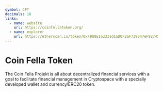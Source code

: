 ```yaml
---
symbol: CFT
decimals: 18
links:
  - name: website
    url: https://coinfellatoken.org/
  - name: explorer
    url: https://etherscan.io/token/0xF989E16233ad1aD0F2aF739547eF92745341F52B
---
```


# Coin Fella Token

The Coin Fella Projekt is all about decentralized financial services with a goal to facilitate financial management in Cryptospace with a specially developed wallet and currency/ERC20 token.
